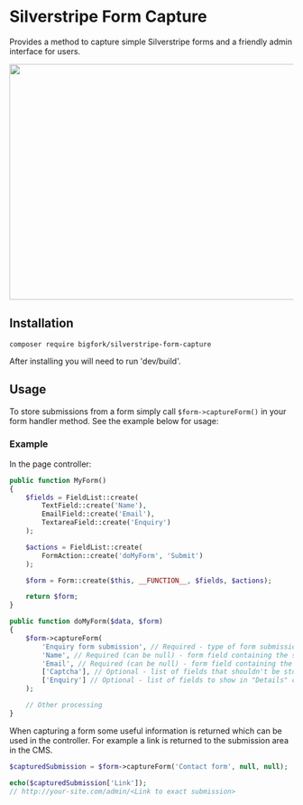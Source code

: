 # Silverstripe Form Capture
Provides a method to capture simple Silverstripe forms and a friendly admin interface for users.

<img src="docs/images/screenshot.png" width="900" height="417" />

## Installation

```
composer require bigfork/silverstripe-form-capture
```

After installing you will need to run 'dev/build'.

## Usage
To store submissions from a form simply call `$form->captureForm()` in your form handler method. See the example below for usage:

### Example
In the page controller:

```php
public function MyForm()
{
	$fields = FieldList::create(
		TextField::create('Name'),
		EmailField::create('Email'),
		TextareaField::create('Enquiry')
	);

	$actions = FieldList::create(
		FormAction::create('doMyForm', 'Submit')
	);

	$form = Form::create($this, __FUNCTION__, $fields, $actions);

	return $form;
}

public function doMyForm($data, $form)
{
	$form->captureForm(
	    'Enquiry form submission', // Required - type of form submission
	    'Name', // Required (can be null) - form field containing the submitter's name
	    'Email', // Required (can be null) - form field containing the submitter's email address
	    ['Captcha'], // Optional - list of fields that shouldn't be stored
	    ['Enquiry'] // Optional - list of fields to show in "Details" column in CMS
	);

	// Other processing
}
```

When capturing a form some useful information is returned which can be used in the controller. For example a link is returned to the submission area in the CMS.

```php
$capturedSubmission = $form->captureForm('Contact form', null, null);

echo($capturedSubmission['Link']);
// http://your-site.com/admin/<Link to exact submission>
```
